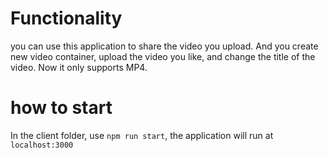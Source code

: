 # Functionality

you can use this application to share the video you upload. And you create new video container, upload the video you like, and change the title of the video. Now it only supports MP4.

# how to start

In the client folder, use `npm run start`, the application will run at `localhost:3000`


